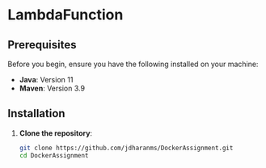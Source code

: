 # LambdaFunction

## Prerequisites

Before you begin, ensure you have the following installed on your machine:

- **Java**: Version 11
- **Maven**: Version 3.9


## Installation

1. **Clone the repository**:

   ```bash
   git clone https://github.com/jdharanms/DockerAssignment.git
   cd DockerAssignment